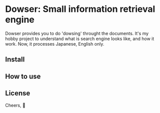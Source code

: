 # Dowser: Small information retrieval engine

Dowser provides you to do 'dowsing' throught the documents. It's my hobby project to understand what is search engine looks like, and how it work.
Now, it processes Japanese, English only.

## Install



##  How to use


## License


Cheers, :beer:

